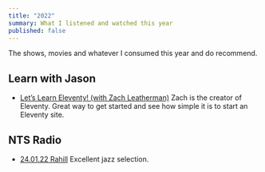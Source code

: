 ```yaml
---
title: "2022"
summary: What I listened and watched this year
published: false
---
```

The shows, movies and whatever I consumed this year and do recommend. 

## Learn with Jason

- [Let’s Learn Eleventy! (with Zach Leatherman)](https://youtu.be/j8mJrhhdHWc) 
Zach is the creator of Eleventy. Great way to get started and see how simple it is to start an Eleventy site.

## NTS Radio

- [24.01.22 Rahill](https://www.nts.live/shows/rahill/episodes/rahill-24th-january-2022)
Excellent jazz selection.